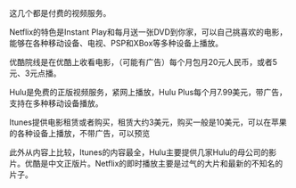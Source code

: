 这几个都是付费的视频服务。

Netflix的特色是Instant Play和每月送一张DVD到你家，可以自己挑喜欢的电影，能够在各种移动设备、电视、PSP和XBox等多种设备上播放。

优酷院线是在优酷上收看电影，（可能有广告）每个月包月20元人民币，或者5元、3元点播。

Hulu是免费的正版视频服务，紧网上播放，Hulu Plus每个月7.99美元，带广告，支持在多种移动设备播放。

Itunes提供电影租赁或者购买，租赁大约3美元，购买一般是10美元，可以在苹果的各种设备上播放，不带广告，可以预览

此外从内容上比较，Itunes的内容最全，Hulu主要提供几家Hulu的母公司的影片。优酷是中文正版片。Netflix的即时播放主要是过气的大片和最新的不知名的片子。